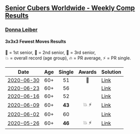 <style>table {white-space: nowrap;}</style>

## [Senior Cubers Worldwide - Weekly Comp Results](/scw-comp/results/)
### [Donna Leiber](README.md)
#### 3x3x3 Fewest Moves Results

<span style="white-space: nowrap;">🥇 = 1st senior</span>, <span style="white-space: nowrap;">🥈 = 2nd senior</span>, <span style="white-space: nowrap;">🥉 = 3rd senior</span>, <span style="white-space: nowrap;">💥 = overall record (age group)</span>, <span style="white-space: nowrap;">🔥 = PR average</span>, <span style="white-space: nowrap;">⚡ = PR single</span>.

| Date | Age | Single | Awards | Solution |
| :--: | :--: | :--: | :--: | :-- |
| [2020-06-30](../../results/2020-06-30/333fm.md) | 60+ | 51 | 🥉 | [Link](https://www.facebook.com/events/1574705676027540/permalink/1578826975615410/) |
| [2020-06-23](../../results/2020-06-23/333fm.md) | 60+ | 56 |  | [Link](https://www.facebook.com/events/284763775909443/permalink/286275105758310/) |
| [2020-06-16](../../results/2020-06-16/333fm.md) | 60+ | 52 |  | [Link](https://www.facebook.com/events/753945178677521/permalink/757188861686486/) |
| [2020-06-09](../../results/2020-06-09/333fm.md) | 60+ | **43** | 💥 ⚡ | [Link](https://www.facebook.com/events/855783411578420/permalink/859012521255509/) |
| [2020-06-02](../../results/2020-06-02/333fm.md) | 60+ | 60 |  | [Link](https://www.facebook.com/events/3920457157996941/permalink/3948916025151054/) |
| [2020-05-26](../../results/2020-05-26/333fm.md) | 60+ | **46** | 💥 ⚡ | [Link](https://www.facebook.com/events/2622968941252005/permalink/2623457794536453/) |


<!-- Global site tag (gtag.js) - Google Analytics -->
<script async src="https://www.googletagmanager.com/gtag/js?id=UA-86348435-3"></script>
<script>window.dataLayer = window.dataLayer || []; function gtag() {dataLayer.push(arguments);} gtag('js', new Date()); gtag('config', 'UA-86348435-3');</script>

